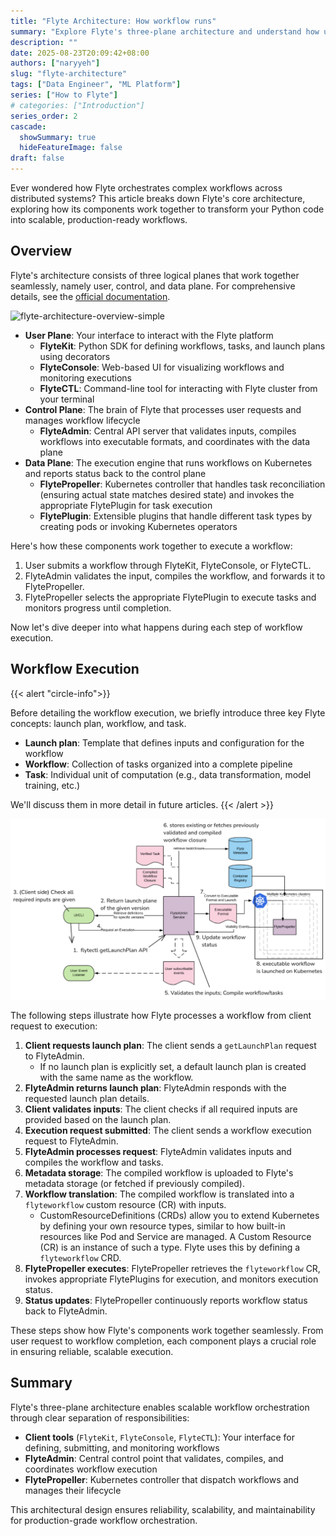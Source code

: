 ```yaml
---
title: "Flyte Architecture: How workflow runs"
summary: "Explore Flyte's three-plane architecture and understand how user plane, control plane, and data plane work together to execute workflows reliably at scale."
description: ""
date: 2025-08-23T20:09:42+08:00
authors: ["naryyeh"]
slug: "flyte-architecture"
tags: ["Data Engineer", "ML Platform"]
series: ["How to Flyte"]
# categories: ["Introduction"]
series_order: 2
cascade:
  showSummary: true
  hideFeatureImage: false
draft: false
---
```


Ever wondered how Flyte orchestrates complex workflows across distributed systems? This article breaks down
Flyte's core architecture, exploring how its components work together to transform your Python code into
scalable, production-ready workflows.

## Overview

Flyte's architecture consists of three logical planes that work together seamlessly, namely user, control, and
data plane. For comprehensive details, see the [official
documentation](https://www.union.ai/docs/v1/flyte/architecture/component-architecture/).

![flyte-architecture-overview-simple](img/flyte-architecture-overview-simple.png "Simple Flyte Architecture
Overview")


- **User Plane**: Your interface to interact with the Flyte platform
    - **FlyteKit**: Python SDK for defining workflows, tasks, and launch plans using decorators
    - **FlyteConsole**: Web-based UI for visualizing workflows and monitoring executions
    - **FlyteCTL**: Command-line tool for interacting with Flyte cluster from your terminal
- **Control Plane**: The brain of Flyte that processes user requests and manages workflow lifecycle
    - **FlyteAdmin**: Central API server that validates inputs, compiles workflows into executable formats,
    and coordinates with the data plane
- **Data Plane**: The execution engine that runs workflows on Kubernetes and reports status back to the
control plane
    - **FlytePropeller**: Kubernetes controller that handles task reconciliation (ensuring actual state
    matches desired state) and invokes the appropriate FlytePlugin for task execution
    - **FlytePlugin**: Extensible plugins that handle different task types by creating pods or invoking
    Kubernetes operators


Here's how these components work together to execute a workflow:
1. User submits a workflow through FlyteKit, FlyteConsole, or FlyteCTL.
2. FlyteAdmin validates the input, compiles the workflow, and forwards it to FlytePropeller.
3. FlytePropeller selects the appropriate FlytePlugin to execute tasks and monitors progress until completion.

Now let's dive deeper into what happens during each step of workflow execution.

## Workflow Execution

{{< alert "circle-info">}}

Before detailing the workflow execution, we briefly introduce three key Flyte concepts:
launch plan, workflow, and task.
- **Launch plan**: Template that defines inputs and configuration for the workflow
- **Workflow**: Collection of tasks organized into a complete pipeline  
- **Task**: Individual unit of computation (e.g., data transformation, model training, etc.)

We'll discuss them in more detail in future articles.
{{< /alert >}}

![register-execute-workflow](img/register-execute-workflow.png "Register and Execute Workflow")

The following steps illustrate how Flyte processes a workflow from client request to execution:

1. **Client requests launch plan**: The client sends a `getLaunchPlan` request to FlyteAdmin.
    - If no launch plan is explicitly set, a default launch plan is created with the same name as the workflow.
2. **FlyteAdmin returns launch plan**: FlyteAdmin responds with the requested launch plan details.
3. **Client validates inputs**: The client checks if all required inputs are provided based on the launch plan.
4. **Execution request submitted**: The client sends a workflow execution request to FlyteAdmin.
5. **FlyteAdmin processes request**: FlyteAdmin validates inputs and compiles the workflow and tasks.
6. **Metadata storage**: The compiled workflow is uploaded to Flyte's metadata storage (or fetched if
previously compiled).
7. **Workflow translation**: The compiled workflow is translated into a `flyteworkflow` custom resource (CR)
with inputs.
    - CustomResourceDefinitions (CRDs) allow you to extend Kubernetes by defining your own
    resource types, similar to how built-in resources like Pod and Service are managed. A
    Custom Resource (CR) is an instance of such a type. Flyte uses this by defining a
    `flyteworkflow` CRD.
8. **FlytePropeller executes**: FlytePropeller retrieves the `flyteworkflow` CR, invokes appropriate
FlytePlugins for execution, and monitors execution status.
9. **Status updates**: FlytePropeller continuously reports workflow status back to FlyteAdmin.

These steps show how Flyte's components work together seamlessly. From user request to
workflow completion, each component plays a crucial role in ensuring reliable, scalable
execution.


## Summary

Flyte's three-plane architecture enables scalable workflow orchestration through clear separation of
responsibilities:

- **Client tools** (`FlyteKit`, `FlyteConsole`, `FlyteCTL`): Your interface for defining, submitting, and
monitoring workflows
- **FlyteAdmin**: Central control point that validates, compiles, and coordinates workflow execution
- **FlytePropeller**: Kubernetes controller that dispatch workflows and manages their lifecycle

This architectural design ensures reliability, scalability, and maintainability for production-grade workflow
orchestration.
